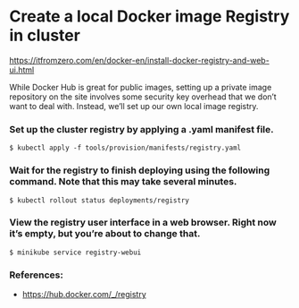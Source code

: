 # Create a local Docker image Registry in cluster
https://itfromzero.com/en/docker-en/install-docker-registry-and-web-ui.html

While Docker Hub is great for public images, setting up a private image repository on the site involves some security key overhead that we don’t want to deal with. Instead, we’ll set up our own local image registry.

### Set up the cluster registry by applying a .yaml manifest file.
```
$ kubectl apply -f tools/provision/manifests/registry.yaml
```

### Wait for the registry to finish deploying using the following command. Note that this may take several minutes.
```
$ kubectl rollout status deployments/registry
```

### View the registry user interface in a web browser. Right now it’s empty, but you’re about to change that.
```
$ minikube service registry-webui
```

### References:
- https://hub.docker.com/_/registry